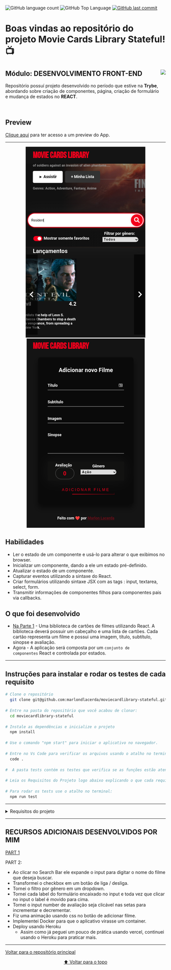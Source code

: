 <p>
  <img alt="GitHub language count" src="https://img.shields.io/github/languages/count/marlondlacerda/moviecardlibrary-stateful?color=6E40C9&style=flat-square">
  <img alt="GitHub Top Language" src="https://img.shields.io/github/languages/top/marlondlacerda/moviecardlibrary-stateful?color=6E40C9&style=flat-square">
  <a href="https://github.com/marlondlacerda/moviecardlibrary-stateful/commits/main">
    <img alt="GitHub last commit" src="https://img.shields.io/github/last-commit/marlondlacerda/moviecardlibrary-stateful?color=6E40C9&style=flat-square">
  </a>
</p>

# Boas vindas ao repositório do projeto Movie Cards Library Stateful! 📺

<div align="center">
  <img height="150px" align="right" src="https://theme.zdassets.com/theme_assets/9633455/9814df697eaf49815d7df109110815ff887b3457.png" />
  <div align="left" style="display: inline_block">
    <h2>Módulo: DESENVOLVIMENTO FRONT-END</h2>
    <p>
      Repositório possuí projeto desenvolvido no período que estive na <b>Trybe</b>, abordando sobre criação de componentes, página, criação de formulário e mudança de estados no <b>REACT</b>.</p>
  </div>
  <br>
</div>

## Preview
<div align="left" style="display: inline_block">
  <a href="https://moviecardlibrary-stateful.herokuapp.com/">Clique aqui</a> para ter acesso a um preview do App.
</div>

---

<div align="center">
  <img src="./img/preview1.png">
  <img src="./img/preview2.png">
</div>

## Habilidades
- Ler o estado de um componente e usá-lo para alterar o que exibimos no browser.
- Inicializar um componente, dando a ele um estado pré-definido.
- Atualizar o estado de um componente.
- Capturar eventos utilizando a sintaxe do React.
- Criar formulários utilizando sintaxe JSX com as tags : input, textarea, select, form.
- Transmitir informações de componentes filhos para componentes pais via callbacks.

## O que foi desenvolvido
- [Na Parte 1](https://movie-card-library.herokuapp.com/) - Uma biblioteca de cartões de filmes utilizando React. A biblioteca deverá possuir um cabeçalho e uma lista de cartões. Cada cartão representa um filme e possui uma imagem, título, subtítulo, sinopse e avaliação.
- Agora - A aplicação será composta por um <code>conjunto de componentes</code> React e controlada por estados.

---

 ## Instruções para instalar e rodar os testes de cada requisito

```bash
# Clone o repositório
  git clone git@github.com:marlondlacerda/moviecardlibrary-stateful.git

# Entre na pasta do repositório que você acabou de clonar:
  cd moviecardlibrary-stateful

# Instale as dependências e inicialize o projeto
  npm install

# Use o comando "npm start" para iniciar o aplicativo no navegador.

# Entre no Vs Code para verificar os arquivos usando o atalho no terminal:
  code .

#  A pasta tests contém os testes que verifica se as funções estão atendendo o que foi pedido

# Leia os Requisitos do Projeto logo abaixo explicando o que cada requisito propõem

# Para rodar os tests use o atalho no terminal:
  npm run test
```
---

<details>
  <summary>Requisitos do projeto</summary>

- [x] 1 - Crie um componente chamado `<SearchBar />`

  Esse componente renderizará uma barra com filtros acima da listagem de cartões. Quais cartões serão mostrados no componente `<MovieList />` dependerá dos filtros escolhidos. `<SearchBar />` deve receber como props:

    - `searchText`, uma string
    - `onSearchTextChange`, uma callback
    - `bookmarkedOnly`, um boolean
    - `onBookmarkedChange`, uma callback
    - `selectedGenre`, uma string
    - `onSelectedGenreChange`, uma callback

  **O que será verificado:**
    - Será validado se o componente `<SearchBar />`, recebendo as devidas props, renderiza com sucesso


- [x] 2 - Renderize um formulário dentro de `<SearchBar />`

  Dentro desse formulário haverá campos usados na filtragem de cartões.

    - Esse formulário deve apresentar o atributo `data-testid="search-bar-form"`

  **O que será verificado:**
    - Será validado se é renderizado 1, e apenas 1, form dentro de `<SearchBar />`


- [x] 3 - Renderize um input do tipo texto dentro do formulário em `<SearchBar />`

  - O input deve ter uma label associada com o texto: **"Inclui o texto:"**;

  - Essa label deve apresentar o atributo `data-testid="text-input-label"`

  - A propriedade `value` do input deve receber o valor da prop `searchText`;

  - A propriedade `onChange` do input deve receber o valor da prop `onSearchTextChange`.

  - Esse input deve apresentar o atributo `data-testid="text-input"`

  **O que será verificado:**
    - Será validado que 1, e apenas 1, input de texto é renderizado dentro do forms
    - Será validado que o input de texto contém a label "Inclui o texto"
    - Será validado se o input de texto tem o valor passado pela props `searchText`
    - Será validado que a props `onSearchTextChange` é passada para o atributo `onChange` do input


- [x] 4 - Renderize um input do tipo checkbox dentro do formulário em `<SearchBar />`

  - O input deve ter uma label associada com o texto: **"Mostrar somente favoritos"**;

  - Essa label deve apresentar o atributo `data-testid="checkbox-input-label"`

  - A propriedade `checked` do input deve receber o valor da prop `bookmarkedOnly`;

  - A propriedade `onChange` do input deve receber o valor da prop `onBookmarkedChange`.

  - Esse input deve apresentar o atributo `data-testid="checkbox-input"`

  **O que será verificado:**
   - Será validado se uma checkbox é renderizada dentro do form
   - Será validado que o checkbox tem a label "Mostrar somente favoritos"
    - Será validado que a prop `bookmarkedOnly` é passada para o atributo `checked` do input
    - Será validado que a prop `onBookmarkedChange` é passada para o atributo `onChange` do input


- [x] 5 - Renderize um select dentro do formulário em `<SearchBar />`

  - O select deve ter uma label associada com o texto: **"Filtrar por gênero"**;

  - Essa label deve apresentar o atributo `data-testid="select-input-label"`

  - A propriedade `value` do select deve receber o valor da prop `selectedGenre`;

  - A propriedade `onChange` do select deve receber o valor da prop `onSelectedGenreChange`;

  - O `select` deve renderizar quatro tags `option`, com as opções de filtragem por gênero, na seguinte ordem:
   - `Todos`, com o valor `""`;
   - `Ação`, com o valor `action`;
   - `Comédia`, com o valor `comedy`;
   - `Suspense`, com o valor `thriller`.

  - O select deve apresentar o atributo `data-testid="select-input"`

  - Cada `option` deve apresentar o atributo `data-testid="select-option"`

  **O que será verificado:**
    - Será validado que um select é renderizado dentro do form
   - Será validado se o componente tem uma label com o texto "Filtrar por gênero"
    - Será validado se a prop `selectedGenre` é passada como valor do select
   - Será validado se a prop `onSelectedGenreChange` é passada para o atributo `onChange` do select
   - Será validado se são renderizadas 4 options dentro do select com os textos e valores, respectivamente: Todos e \'\', Ação e action, Comédia e comedy, Suspense e thriller

- [x] 6 - Crie um componente chamado `<AddMovie />`

  Esse componente renderizará um formulário que permite adicionar na biblioteca um novo cartão de filme, dadas as seguintes informações do novo filme:

    - subtítulo
    - título
    - caminho da imagem
    - sinopse
    - avaliação
    - gênero

  `<AddMovie />` deve receber como prop:

    - `onClick`, uma callback

  O componente `<AddMovie />` possui como estado as seguintes propriedades:

   - `subtitle`: guarda o subtítulo preenchido no formulário por quem usa a aplicação;
   - `title`: guarda o título preenchido no formulário por quem usa a aplicação;
   - `imagePath`: guarda o caminho da imagem preenchido no formulário por quem usa a aplicação;
   - `storyline`: guarda a sinopse do filme escrita no formulário por quem usa a aplicação;
   - `rating`: guarda a nota de avaliação dada no formulário por quem usa a aplicação;
   - `genre`: guarda o gênero do filme selecionado no formulário por quem usa a aplicação.

  Ou seja, o estado de `<AddMovie />` contém as informações do novo filme que foram inseridas por quem usa a aplicação. O estado inicial do componente `<AddMovie />` deve ser:

    - `subtitle`: '';
    - `title`: '';
   - `imagePath`: '';
   - `storyline`: '';
   - `rating`: 0;
   - `genre`: 'action'.

  **O que será verificado:**
  - Será validado se o componente renderiza


- [x] 7 - Renderize um formulário dentro de `<AddMovie />`

  Dentro desse formulário haverá campos usados para preencher informações do novo cartão a ser adicionado na biblioteca.

  **O que será verificado:**
   - Será validado se o componente renderiza 1, e apenas 1, form
    - O form deve conter o atributo `data-testid="add-movie-form"`


- [x] 8 - Renderize um input do tipo texto dentro do formulário em `<AddMovie />` para obter o título do novo filme

  - O input deve ter uma label associada com o texto: **"Título"**;

  - Essa label deve apresentar o atributo `data-testid="title-input-label"`

  - O input deve ter seu valor inicial provido pelo estado inicial do componente, via `title`;

  - Esse input deve apresentar o atributo `data-testid="title-input"`

  - A propriedade `onChange` deve atualizar o estado de `<AddMovie />`, atribuindo a `title` o atual título contido no input.

  **O que será verificado:**
   - Será validado se o componente renderiza um input de texto para quem usa escrever o titulo do filme
   - Será validado se o componente renderiza a label "Título" para o input de titulo
   - Será validado se o estado inicial do titulo é "", ou seja, uma string vazia
   - Será validado se o valor do input de título muda quando algo é digitado por quem usa.


- [x] 9 - Renderize um input do tipo texto dentro do formulário em `<AddMovie />` para obter o subtítulo do novo filme

  - O input deve ter uma label associada com o texto: **"Subtítulo"**;

  - Essa label deve apresentar o atributo `data-testid="subtitle-input-label"`

  - O input deve ter seu valor inicial provido pelo estado inicial do componente, via `subtitle`;

  - Esse input deve apresentar o atributo `data-testid="subtitle-input"`

  - A propriedade `onChange` deve atualizar o estado de `<AddMovie />`, atribuindo a `subtitle` o atual subtítulo contido no input.

  **O que será verificado:**
   - Será validado se o componentee renderiza um input de texto para quem usa escrever o subtítulo do filme
   - Será validado se o component renderiza a label "Subtítulo" para o input de subtitulo
   - Será validado se o estado inicial do subtitulo é "", ou seja, uma string vazia
   - Será validado se o valor do input de subtitulo muda quando algo é digitado pelo usuário


- [x] 10 - Renderize um input do tipo texto dentro do formulário em `<AddMovie />` para obter o caminho da imagem do novo filme

  - O input deve ter uma label associada com o texto: **"Imagem"**;

  - Essa label deve apresentar o atributo `data-testid="image-input-label"`

  - O input deve ter seu valor inicial provido pelo estado inicial do componente, via `imagePath`;

  - Esse input deve apresentar o atributo `data-testid="image-input"`

  - A propriedade `onChange` deve atualizar o estado de `<AddMovie />`, atribuindo a `imagePath` o atual caminho da imagem contido no input.

  **O que será verificado:**
   - Será validado se o componente renderiza um input de texto para quem usa inserir a url da imagem do filme
   - Será validado se o componente renderiza a label "Imagem" para o input de imagem
    - Será validado se o estado inicial do input de imagem é "", ou seja, uma string vazia
   - Será validado se o valor do input de imagem muda quando algo é digitado por quem usa


- [x] 11 - Renderize uma `textarea` dentro do formulário em `<AddMovie />` para obter a sinopse do novo filme

  - A `textarea` deve ter uma label associada com o texto: **"Sinopse"**;

  - Essa label deve apresentar o atributo `data-testid="storyline-input-label"`

  - A `textarea` deve ter seu valor inicial provido pelo estado inicial do componente, via `storyline`;

  - Essa `textarea` deve apresentar o atributo `data-testid="storyline-input"`

  - A propriedade `onChange` deve atualizar o estado de `<AddMovie />`, atribuindo a `storyline` a sinopse atual continda na `textarea`.

  **O que será verificado:**
   - Será validado se o componente renderiza um input de texto para quem usa escrever a sinopse do filme
   - Será validado se o componente renderiza a label "Sinopse" para o input de sinopse
   - Será validado se o estado inicial do input de sinopse é "", ou seja, uma string vazia
    - Será validado se o valor do input de sinopse muda quando algo é digitado por quem usa


- [x] 12 - Renderize um `input` do tipo `number` dentro do formulário em `<AddMovie />` para obter a avaliação do novo filme

  - O `input` deve ter uma label associada com o texto: **"Avaliação"**;

  - Essa label deve apresentar o atributo `data-testid="rating-input-label"`

  - O `input` deve ter seu valor inicial provido pelo estado inicial do componente, via `rating`;

  - Essa `input` deve apresentar o atributo `data-testid="rating-input"`

  - A propriedade `onChange` deve atualizar o estado de `<AddMovie />`, atribuindo a `rating` a avaliação atual continda no input.

  **O que será verificado:**
    - Será validado se o componente renderiza um input de texto para quem usa escrever a avaliação do filme
    - Será validado se o componente renderiza a label "Avaliação" para o input de avaliação
    - Será validado se o estado inicial do input de avaliação é 0
    - Será validado se o valor do input de avaliação muda quando algo é digitado por quem usa


- [x] 13 - Renderize um `select` do formulário em `<AddMovie />` para selecionar o gênero do novo filme

  - O `select` deve ter uma label associada com o texto: **"Gênero"**;

  - Essa label deve apresentar o atributo `data-testid="genre-input-label"`

  - O `select` deve ter seu valor inicial provido pelo estado inicial do componente, via `genre`;

  - O `select` deve apresentar o atributo `data-testid="genre-input"`

  - A propriedade `onChange` deve atualizar o estado de `<AddMovie />`, atribuindo a `genre` o gênero atual selecionado;

  - O `select` deve renderizar três tags `option`, com as opções de filtragem por gênero, na seguinte ordem:
    - `Ação`, com o valor `action`;
    - `Comédia`, com o valor `comedy`;
    - `Suspense`, com o valor `thriller`.

  - Cada `option` deve conter o atributo `data-testid="genre-option"`

  **O que será verificado:**
    - Será validado se o componente renderiza um select com 3 opções de genero de filme
    - Será validado se o componente renderiza a label "Gênero" para o select de gênero
    - Será validado se todas as opções no select tem o texto e o valor esperados, que são, respectivamente: Ação e action, Comédia e comedy, Suspense e thriller
    - Será validado se o gênero selecionado inicialmente é o "action"
    - Será validado se o valor do gênero muda quando um gênero diferente é escolhido no select


- [x] 14 - Renderize um botão do formulário em `<AddMovie />` para fazer uso dos dados do novo filme, contidos no estado de `<AddMovie />`

  - O botão precisa ter escrito o seguinte texto: **"Adicionar filme"**;

  - O botão deve conter o atributo `data-testid="send-button"`

  - A propriedade `onClick` do botão invoca uma função definida por você, em `<AddMovie />`, que:
    - Executa a callback passada para o componente `<AddMovie />` via props, chamada `onClick`, que recebe como parâmetro o estado atual de `<AddMovie />`;
    - Reseta o estado de `<AddMovie />`, voltando para o inicial, conforme mencionado anteriormente.

  **O que será verificado:**
    - Será validado se o texto do botão é "Adicionar filme"
    - Será validado se o evento onClick é chamado ao se clicar no botão.
    - Será validado se o estado dos inputs volta ao inicial depois que o botão de adicionar é clicado.

- [x] 15 - Crie um componente chamado `<MovieLibrary />`

  Esse componente renderizará a biblioteca de filmes que renderizará a `searchBar` e o `addMovies` para filtrar por filmes e adicionar um filme à biblioteca respectivamente.

  `<MovieLibrary />` deve receber como props:

    - `movies`, um array

  **O que será verificado:**
    - Será validado se o componente é renderizado com sucesso

- [x] 16 - Configure o estado inicial do componente `MovieLibray`

  O componente `<MovieLibrary />` possui como estado as seguintes propriedades:

    - `searchText`: guarda o texto de busca por filmes;
    - `bookmarkedOnly`: um _boolean_ que guarda se é para filtrar por filmes favoritados ou não;
    - `selectedGenre`: guarda o gênero do filme selecionado para poder fazer a filtragem;
    - `movies`: guarda a lista de filmes.

  Ou seja, o estado de `<MovieLibrary />` contém a lista de filmes e os filtros a serem aplicados sobre a listagem.

  O estado inicial do componente `<MovieLibrary />` deve ser:

    - `searchText`: '';
    - `bookmarkedOnly`: false;
    - `selectedGenre`: '';
    - `movies`: a lista de filmes passadas pela props `movies`.

  **O que será verificado:**
    - Será validado se o `searchText` é inicializado com uma string vazia
    - Será validado se o `bookmarkedOnly` é inicializado com o boleano `falso`
    - Será validado se o `selectedGenre` é inicializado com uma string vazia
    - Será validado se o todos os `movies` são renderezidados.

  > OBS: Esse teste só irá ser aprovado após a conclusão dos requisitos 17 e 18.

- [x] 17 - Renderize `<SearchBar />` dentro de `<MovieLibrary />`

  - `searchText` oriundo do estado de `<MovieLibrary />` deve ser passado para a prop `searchText` de `<SearchBar />`;

  - A callback para atualizar o estado de `<MovieLibrary />` em `searchText` precisa ser passada para `<SearchBar />`;

  - `bookmarkedOnly` oriundo do estado de `<MovieLibrary />` deve ser passado para a prop `bookmarkedOnly` de `<SearchBar />`;

  - A callback para atualizar o estado de `<MovieLibrary />` em `bookmarkedOnly` precisa ser passada para `<SearchBar />`;

  - `selectedGenre` oriundo do estado de `<MovieLibrary />` deve ser passado para a prop `selectedGenre` de `<SearchBar />`;

  - A callback para atualizar o estado de `<MovieLibrary />` em `selectedGenre` precisa ser passada para `<SearchBar />`.

  **O que será verificado:**
    - Será validado se um componente `<SearchBar />` é renderizado
    - Será validado se o estado da `<MovieLibrary />` muda quando quem usa digita algo no `<SearchBar />`
    - Será validado que é possivel selecionar a opção de filtrar por favoritos
    - Será validado que é possivel escolher uma categoria uma categoria de filme para filtrar


- [x] 18 - Renderize `<MovieList />` dentro de `<MovieLibrary />`

  - Deve passar para a prop `movies` de `<MovieList />` todos os filmes filtrados;

  - Quando o estado para `bookmarkedOnly` é falso, não é alterada a listagem de filmes a ser renderizada;

  - Quando o estado para `bookmarkedOnly` é verdadeiro, deve ser renderizado por `<MovieList />` somente filmes favoritados;

  - Quando o estado para `selectedGenre` é vazio, não é alterada a listagem de filmes a ser renderizada;

  - Quando o estado para `selectedGenre` não é vazio, deve ser renderizado somente filmes com o mesmo gênero;

  - Quando o estado para `searchText` é vazio, não é alterada a listagem de filmes a ser renderizada;

  - Quando o estado para `searchText` não é vazio, deve ser renderizado por `<MovieList />` filmes que satisfaçam a uma das condições abaixo:
    - Filmes cujo título contém o que está presente em `searchText`, **ou**;
    - Filmes cujo subtítulo contém o que está presente em `searchText`, **ou**;
    - Filmes cuja sinopse contém o que está presente em` searchText`.

  **O que será verificado:**
    - Será validado que o componente `<MovieList />` é renderizado com sucesso
    - Será validado se a barra de buscas filtra os filmes por titulo
    - Será validado se a barra de buscas filtra os filmes por subtítulo
    - Será validado se a barra de buscas filtra os filmes por sinopse
    - Será validado se a lista de filmes é renderizada sem filtragens se a barra de buscar estiver vazia
    - Será validado que é possivel filtrar por favoritos
    - Será validado que é possivel filtrar por categoria

- [x] 19 - Renderize `<AddMovie />` dentro de `<MovieLibrary />`

  - A callback que permite adicionar um novo filme ao final da lista precisa ser passada para `<AddMovie />`.

  **O que será verificado:**
    - Será validado se o componente `<AddMovie />` é renderizado com sucesso
    - Será validado se é possível adicionar um novo filme a lista de filmes

- [x] 20 - Adicione proptypes a todos os componentes

  Todos os componentes que recebem props devem ter suas proptypes corretamente declaradas. **O ESlint checa automaticamente declaração de PropTypes, portanto seu Pull Request deverá passar pela verificação do linter para satisfazer esse requisito.**
</details>

---
## RECURSOS ADICIONAIS DESENVOLVIDOS POR MIM
 [PART 1](https://github.com/marlondlacerda/moviecardlibrary#recursos-adicionais-desenvolvidos-por-mim)

  PART 2:
- Ao clicar no Search Bar ele expande o input para digitar o nome do filme que deseja buscar.
- Transformei o checkbox em um botão de liga / desliga.
- Tornei o filtro por gênero em um dropdown.
- Tornei cada label do formulário encaixado no input e toda vez que clicar no input o label é movido para cima.
- Tornei o input number de avaliação seja clicável nas setas para incrementar e decrementar.
- Fiz uma animação usando css no botão de adicionar filme.
- Implementei Docker para que o aplicativo virasse um container.
- Deploy usando Heroku
  - Assim como já peguei um pouco de prática usando vercel, continuei usando o Heroku para praticar mais.

---

<div align="left">
  <a href="https://github.com/marlondlacerda/trybe-projetos">Voltar para o repositório principal</a>
</div>
<div align="center">
  
  [⬆ Voltar para o topo](#boas-vindas-ao-repositório-do-projeto-movie-cards-library-stateful-)

</div>
